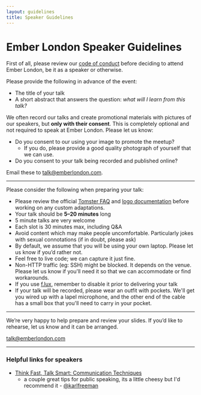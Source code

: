 ```yaml
---
layout: guidelines
title: Speaker Guidelines
---
```


# Ember London Speaker Guidelines

First of all, please review our [code of conduct](https://github.com/emberlondon/code-of-conduct)
before deciding to attend Ember London, be it as a speaker or otherwise.

Please provide the following in advance of the event:

- The title of your talk
- A short abstract that answers the question:
  *what will I learn from this talk?*

We often record our talks and create promotional materials with pictures
of our speakers, but **only with their consent**. This is completely optional
and not required to speak at Ember London. Please let us know:

- Do you consent to our using your image to promote the meetup?
  - If you do, please provide a good quality photograph of yourself that we can use.
- Do you consent to your talk being recorded and published online?

Email these to [talk@emberlondon.com](mailto:talk@emberlondon.com).

---

Please consider the following when preparing your talk:

- Please review the official [Tomster FAQ](http://emberjs.com/tomster/faq/)
  and [logo documentation](http://emberjs.com/logos/)
  before working on any custom adaptations.
- Your talk should be **5–20 minutes** long
- 5 minute talks are very welcome
- Each slot is 30 minutes max, including Q&A
- Avoid content which may make people uncomfortable.
  Particularly jokes with sexual connotations
  (if in doubt, please ask)
- By default, we assume that you will be using your own laptop. Please let us
  know if you’d rather not.
- Feel free to live code; we can capture it just fine.
- Non-HTTP traffic (eg: SSH) might be blocked. It depends on the venue. Please
  let us know if you'll need it so that we can accommodate or find workarounds.
- If you use [f.lux](https://justgetflux.com/), remember to disable it prior to
  delivering your talk
- If your talk will be recorded, please wear an outfit with pockets.
  We'll get you wired up with a lapel microphone, and the other end of the cable
  has a small box that you'll need to carry in your pocket.

---

We’re very happy to help prepare and review your slides. If you’d like to rehearse, let us know and it can be arranged.

[talk@emberlondon.com](mailto:talk@emberlondon.com)

---

### Helpful links for speakers

- [Think Fast, Talk Smart: Communication Techniques](https://www.youtube.com/watch?v=HAnw168huqA)
  - a couple great tips for public speaking, its a little cheesy but I'd recommend it - [@karlfreeman](https://github.com/karlfreeman)
